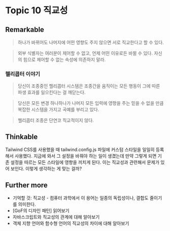 # Topic 10 직교성

## Remarkable

> 하나가 바뀌어도 나머지에 어떤 영향도 주지 않으면 서로 직교한다고 할 수 있다.

> 외부 식별자는 여러분이 제어할 수 없고, 언제 어떤 이유로든 바뀔 수 있다. 자신의 힘으로 제어할 수 없는 속성에 의존하지 말라.

### 헬리콥터 이야기

> 당신이 조종중인 헬리콥터 시스템은 조종간을 움직이는 모든 행동이 그에 따른 파생 효과를 일으킨다는 걸 깨닫는다.

> 당신은 모든 변경 하나하나가 나머지 모든 입력에 영향을 주는 믿을 수 없을 만큼 복잡한 시스템을 가지고 곡예를 부리고 있다.

> 헬리콥터 조종은 단연코 직교적이지 않다.

## Thinkable

Tailwind CSS를 사용했을 때 tailwind.config.js 파일에 커스텀 스타일을 일일히 등록해서 사용했다.
지금에 와서 그 설정을 바꿔야 하는 일이 생겼는데 만약 그렇게 되면 기존 설정을 따르는 모든 스타일에 영향을 끼치게 된다.
이는 직교성과 관련해서 문제가 있어 보인다. 이렇게 생각하는 게 맞는 걸까?

## Further more

- 기억할 것: 직교성 - 컴퓨터 과학에서 이 용어는 일종의 독립성이나, 결합도 줄이기를 의미한다.
- [GoF의 디자인 패턴] 읽어보기
- 자바스크립트와 직교성의 관계에 대해 알아보기
- 객체 지향 언어와 함수형 언어의 직교성의 차이에 대해 알아보기
